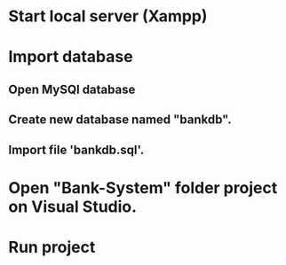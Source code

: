 # Start local server (Xampp)
# Import database
## Open MySQl database
## Create new database named "bankdb".
## Import file 'bankdb.sql'.
# Open "Bank-System" folder project on Visual Studio.
# Run project
